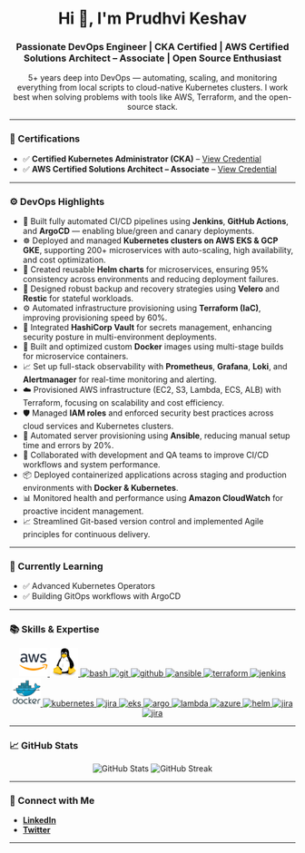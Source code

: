 <h1 align="center">Hi 👋, I'm Prudhvi Keshav</h1>

<h3 align="center">Passionate DevOps Engineer | CKA Certified | AWS Certified Solutions Architect – Associate  | Open Source Enthusiast</h3>

<p align="center">
  5+ years deep into DevOps — automating, scaling, and monitoring everything from local scripts to cloud-native Kubernetes clusters. I work best when solving problems with tools like AWS, Terraform, and the open-source stack.
</p>

---

### 📜 Certifications

- ✅ <strong>Certified Kubernetes Administrator (CKA)</strong> – [View Credential](https://www.credly.com/go/P8di9dYp)
- ✅ <strong>AWS Certified Solutions Architect – Associate</strong> – [View Credential](https://www.credly.com/badges/287571d1-5833-4bcf-85d4-1d7863a1de78/public_url)

---

### ⚙️ DevOps Highlights

- 🔁 Built fully automated CI/CD pipelines using **Jenkins**, **GitHub Actions**, and **ArgoCD** — enabling blue/green and canary deployments.
- ☸️ Deployed and managed **Kubernetes clusters on AWS EKS & GCP GKE**, supporting 200+ microservices with auto-scaling, high availability, and cost optimization.
- 🧩 Created reusable **Helm charts** for microservices, ensuring 95% consistency across environments and reducing deployment failures.
- 💾 Designed robust backup and recovery strategies using **Velero** and **Restic** for stateful workloads.
- ⚙️ Automated infrastructure provisioning using **Terraform (IaC)**, improving provisioning speed by 60%.
- 🔐 Integrated **HashiCorp Vault** for secrets management, enhancing security posture in multi-environment deployments.
- 🧰 Built and optimized custom **Docker** images using multi-stage builds for microservice containers.
- 📈 Set up full-stack observability with **Prometheus**, **Grafana**, **Loki**, and **Alertmanager** for real-time monitoring and alerting.
- ☁️ Provisioned AWS infrastructure (EC2, S3, Lambda, ECS, ALB) with Terraform, focusing on scalability and cost efficiency.
- 🛡️ Managed **IAM roles** and enforced security best practices across cloud services and Kubernetes clusters.
- 🔄 Automated server provisioning using **Ansible**, reducing manual setup time and errors by 20%.
- 🧪 Collaborated with development and QA teams to improve CI/CD workflows and system performance.
- 📦 Deployed containerized applications across staging and production environments with **Docker & Kubernetes**.
- 📊 Monitored health and performance using **Amazon CloudWatch** for proactive incident management.
- 📈 Streamlined Git-based version control and implemented Agile principles for continuous delivery.

---

### 🌱 Currently Learning

- ✅ Advanced Kubernetes Operators
- ✅ Building GitOps workflows with ArgoCD

---

### 📚 Skills & Expertise

<p align="center"><a href="https://aws.amazon.com" target="_blank" rel="noreferrer" aria-label="AWS">
							<img src="https://raw.githubusercontent.com/devicons/devicon/master/icons/amazonwebservices/amazonwebservices-original-wordmark.svg"
								alt="aws" width="50" height="50" >
						</a>
						<a href="https://www.linux.org/" target="_blank" rel="noreferrer" aria-label="Linux" >
							<img src="https://raw.githubusercontent.com/devicons/devicon/master/icons/linux/linux-original.svg" alt="linux"
								width="50" height="50" >
						</a>
						<a href="https://www.gnu.org/software/bash/" target="_blank" rel="noreferrer"> 
							<img src="https://www.vectorlogo.zone/logos/gnu_bash/gnu_bash-icon.svg" alt="bash" width="50" height="50" >
						</a>
						<a href="https://git-scm.com/" target="_blank" rel="noreferrer">
							<img src="https://www.vectorlogo.zone/logos/git-scm/git-scm-icon.svg" alt="git" width="50" height="50" >
						</a>
						<a href="https://github.com/prudvikeshav" target="_blank" rel="noreferrer">
							<img src="https://www.vectorlogo.zone/logos/github/github-icon.svg" alt="github" width="50" height="50" >
						</a>
						<a href="https://www.ansible.com/" target="_blank" rel="noreferrer">
							<img src="https://www.vectorlogo.zone/logos/ansible/ansible-icon.svg" alt="ansible" width="50" height="50" >
						</a>
						<a href="https://www.terraform.io/" target="_blank" rel="noreferrer">
							<img src="https://www.vectorlogo.zone/logos/terraformio/terraformio-icon.svg" alt="terraform" width="50"
								height="50" >
						</a>
						<a href="https://www.jenkins.io" target="_blank" rel="noreferrer">
							<img src="https://www.vectorlogo.zone/logos/jenkins/jenkins-icon.svg" alt="jenkins" width="50" height="50" >
						</a>
						<a href="https://www.docker.com/" target="_blank" rel="noreferrer">
							<img src="https://raw.githubusercontent.com/devicons/devicon/master/icons/docker/docker-original-wordmark.svg"
								alt="docker" width="50" height="50" >
						</a>
						<a href="https://kubernetes.io" target="_blank" rel="noreferrer">
							<img src="https://www.vectorlogo.zone/logos/kubernetes/kubernetes-icon.svg" alt="kubernetes" width="50"
								height="50" >
						</a>
						<a href="https://www.atlassian.com/software/jira" target="_blank" rel="noreferrer">
							<img src="https://www.vectorlogo.zone/logos/atlassian_jira/atlassian_jira-icon.svg" alt="jira" width="50"
								height="50" >
						</a>
						<a href="https://aws.amazon.com/eks/" target="_blank" rel="noreferrer">
							<img src="https://www.vectorlogo.zone/logos/amazon_eks/amazon_eks-icon.svg" alt="eks" width="50" height="50" >
						</a>
						<a href="https://argo-cd.readthedocs.io/en/stable/" target="_blank" rel="noreferrer">
							<img src="https://www.vectorlogo.zone/logos/argoprojio/argoprojio-icon.svg" alt="argo" width="50" height="50" >
						</a>
						<a href="https://aws.amazon.com/lambda/" target="_blank" rel="noreferrer">
							<img src="https://www.vectorlogo.zone/logos/amazon_awslambda/amazon_awslambda-icon.svg" alt="lambda" width="50"
								height="50" >
						</a>
						<a href="https://azure.microsoft.com/en-in" target="_blank" rel="noreferrer">
							<img src="https://www.vectorlogo.zone/logos/microsoft_azure/microsoft_azure-icon.svg" alt="azure" width="50"
								height="50" >
						</a>
						<a href="https://helm.sh/" target="_blank" rel="noreferrer">
							<img src="https://www.vectorlogo.zone/logos/helmsh/helmsh-icon.svg" alt="helm" width="50" height="50" >
						</a>
						<a href="https://grafana.com/" target="_blank" rel="noreferrer">
							<img src="https://www.vectorlogo.zone/logos/grafana/grafana-icon.svg" alt="jira" width="50"
								height="50" >
						</a>
						<a href="https://prometheus.io/" target="_blank" rel="noreferrer">
							<img src="https://www.vectorlogo.zone/logos/prometheusio/prometheusio-icon.svg" alt="jira" width="50"
								height="50" >
						</a>
  </a>
</p>


---

### 📈 GitHub Stats

<p align="center">
  <img src="https://github-readme-stats.vercel.app/api?username=prudvikeshav&show_icons=true&theme=radical" alt="GitHub Stats" />
  <img src="https://github-readme-streak-stats.herokuapp.com/?user=prudvikeshav&theme=radical" alt="GitHub Streak" />
</p>


---

### 🤝 Connect with Me

- **[LinkedIn](https://www.linkedin.com/in/prudhvikeshav)**
- **[Twitter](https://twitter.com/prudhvikeshav)**

---

